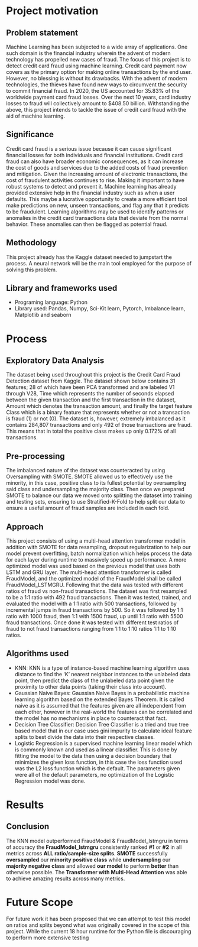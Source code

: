 # Project motivation

## Problem statement

Machine Learning has been subjected to a wide array of applications. One such domain is the financial industry wherein the advent of modern technology has propelled new cases of fraud. The focus of this project is to detect credit card fraud using machine learning.
Credit card payment now covers as the primary option for making online transactions by the end user. However, no blessing is without its drawbacks. With the advent of modern technologies, the thieves have found new ways to circumvent the security to commit financial fraud. In 2020, the US accounted for 35.83% of the worldwide payment card fraud losses. Over the next 10 years, card industry losses to fraud will collectively amount to $408.50 billion.
Withstanding the above, this project intends to tackle the issue of credit card fraud with the aid of machine learning.

## Significance

Credit card fraud is a serious issue because it can cause significant financial losses for both individuals and financial institutions. Credit card fraud can also have broader economic consequences, as it can increase the cost of goods and services due to the added costs of fraud prevention and mitigation. Given the increasing amount of electronic transactions, the cost of fraudulent activities continues to rise. Making it important to have robust systems to detect and prevent it.
Machine learning has already provided extensive help in the financial industry such as when a user defaults. This maybe a lucrative opportunity to create a more efficient tool make predictions on new, unseen transactions, and flag any that it predicts to be fraudulent. Learning algorithms may be used to identify patterns or anomalies in the credit card transactions data that deviate from the normal behavior. These anomalies can then be flagged as potential fraud.

##  Methodology

This project already has the Kaggle dataset needed to jumpstart the process. A neural network will be the main tool employed for the purpose of solving this problem.

## Library and frameworks used

- Programing language: Python
- Library used: Pandas, Numpy, Sci-Kit learn, Pytorch, Imbalance learn, Matplotlib and seaborn

# Process

## Exploratory Data Analysis

The dataset being used throughout this project is the Credit Card Fraud Detection dataset from Kaggle. The dataset shown below contains 31 features; 28 of which have been PCA transformed and are labeled V1 through V28, Time which represents the number of seconds elapsed between the given transaction and the first transaction in the dataset, Amount which denotes the transaction amount, and finally the target feature Class which is a binary feature that represents whether or not a transaction is fraud (1) or not (0). The dataset is, however, extremely imbalanced as it contains 284,807 transactions and only 492 of those transactions are fraud. This means that in total the positive class makes up only 0.172% of all transactions. 

## Pre-processing 

The imbalanced nature of the dataset was counteracted by using Oversampling with SMOTE. SMOTE allowed us to effectively use the minority, in this case, positive class to its fullest potential by oversampling said class and undersampling the majority class. Then once we prepared SMOTE to balance our data we moved onto splitting the dataset into training and testing sets, ensuring to use Stratified-K-Fold to help split our data to ensure a useful amount of fraud samples are included in each fold.

## Approach

This project consists of using a multi-head attention transformer model in addition with SMOTE for data resampling, dropout regularization to help our model prevent overfitting, batch normalization which helps process the data for each layer during runtime to massively speed up performance. A more optimized model was used based on the previous model that uses both LSTM and GRU layer.
The multi-head attention transformer is called FraudModel, and the optimized model of the FraudModel shall be called FraudModel_LSTMGRU. Following that the data was tested with different ratios of fraud vs non-fraud transactions. 
The dataset was first resampled to be a 1:1 ratio with 492 fraud transactions. Then it was tested, trained, and evaluated the model with a 1:1 ratio with 500 transactions, followed by incremental jumps in fraud transactions by 500. So it was followed by 1:1 ratio with 1000 fraud, then 1:1 with 1500 fraud, up until 1:1 ratio with 5500 fraud transactions.
Once done it was tested with different test ratios of fraud to not fraud transactions ranging from 1:1 to 1:10 ratios 1:1 to 1:10 ratios.

## Algorithms used

- KNN: KNN is a type of instance-based machine learning algorithm uses distance to find the ‘K’ nearest neighbor instances to the unlabeled data point, then predict the class of the unlabeled data point given the proximity to other data points (taking their class into account).
- Gaussian Naive Bayes: Gaussian Naive Bayes in a probabilistic machine learning algorithm based on the extended Bayes Theorem. It is called naive as it is assumed that the features given are all independent from each other, however in the real-world the features can be correlated and the model has no mechanisms in place to counteract that fact.
- Decision Tree Classifier: Decision Tree Classifier is a tried and true tree based model that in our case uses gini impurity to calculate ideal feature splits to best divide the data into their respective classes. 
- Logistic Regression is a supervised machine learning linear model which is commonly known and used as a linear classifier. This is done by fitting the model to the data then using a decision boundary that minimizes the given loss function, in this case the loss function used was the L2 loss function which is the default. The parameters given were all of the default parameters, no optimization of the Logistic Regression model was done. 

# Results 

## Conclusion

The KNN model outperformed FraudModel & FraudModel_lstmgru in terms of accuracy the **FraudModel_lstmgru** consistently ranked **#1** or **#2** in all metrics across **ALL ratio/sample-size splits**.  **SMOTE** successfully **oversampled** our **minority positive class** while **undersampling** our **majority negative class** and allowed **our model** to perform **better** than otherwise possible. The **Transformer with Multi-Head Attention** was able to achieve amazing results across many metrics.

# Future Scope

For future work it has been proposed that we can attempt to test this model on ratios and splits beyond what was originally covered in the scope of this project. While the current 18 hour runtime for the Python file is discouraging to perform more extensive testing
